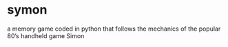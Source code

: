 # symon
a memory game coded in python that follows the mechanics of the popular 80’s handheld game Simon
